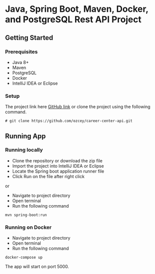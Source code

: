# Java, Spring Boot, Maven, Docker, and PostgreSQL Rest API Project


## Getting Started


### Prerequisites

- Java 8+
- Maven
- PostgreSQL 
- Docker
- IntelliJ IDEA or Eclipse

### Setup


The project link here [GitHub link](https://github.com/ozcey/career-center-api.git) or  clone the project using the following command. 


```
# git clone https://github.com/ozcey/career-center-api.git
```


## Running App
### Running locally
* Clone the repository or download the zip file
* Import the project into IntelliJ IDEA or Eclipse
* Locate the Spring boot application runner file
* Click Run on the file after right click 

or
* Navigate to project directory
* Open terminal
* Run the following command

```
mvn spring-boot:run
```

### Running on Docker
* Navigate to project directory
* Open terminal
* Run the following command

```
docker-compose up
```
The app will start on port 5000.
